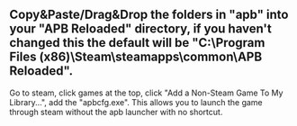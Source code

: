 Copy&Paste/Drag&Drop the folders in "apb" into your "APB Reloaded" directory, if you haven't changed this the default will be 
"C:\Program Files (x86)\Steam\steamapps\common\APB Reloaded".
-------------------------------------------------------------------------------------------------------------------------------
Go to steam, click games at the top, click "Add a Non-Steam Game To My Library...", add the "apbcfg.exe".
This allows you to launch the game through steam without the apb launcher with no shortcut.
